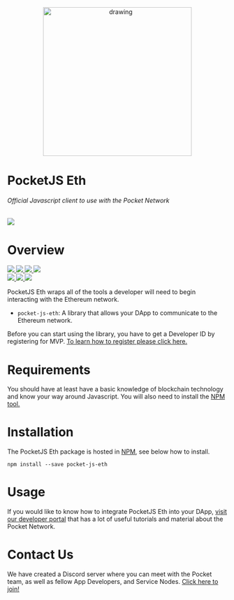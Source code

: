 <div align="center">
  <a href="https://www.pokt.network">
    <img src="https://pokt.network/wp-content/uploads/2018/12/Logo-488x228-px.png" alt="drawing" width="340"/>
  </a>
</div>
<h1 align="left">PocketJS Eth</h1>
<h6 align="left">Official Javascript client to use with the Pocket Network</h6>
<div align="lef">
  <a  href="https://developer.mozilla.org/en-US/docs/Web/JavaScript/Reference">
    <img src="https://img.shields.io/badge/js-reference-yellow.svg"/>
  </a>
</div>

<h1 align="left">Overview</h1>
  <div align="left">
    <a  href="https://github.com/pokt-network/pocket-js/releases">
      <img src="https://img.shields.io/github/release-pre/pokt-network/pocket-js.svg"/>
    </a>
    <a href="https://circleci.com/gh/pokt-network/pocket-js/tree/master">
      <img src="https://circleci.com/gh/pokt-network/pocket-js/tree/master.svg?style=svg"/>
    </a>
    <a  href="https://github.com/pokt-network/pocket-js/pulse">
      <img src="https://img.shields.io/github/contributors/pokt-network/pocket-js.svg"/>
    </a>
    <a href="https://opensource.org/licenses/MIT">
      <img src="https://img.shields.io/badge/License-MIT-blue.svg"/>
    </a>
    <br >
    <a href="https://github.com/pokt-network/pocket-js/pulse">
      <img src="https://img.shields.io/github/last-commit/pokt-network/pocket-js.svg"/>
    </a>
    <a href="https://github.com/pokt-network/pocket-js/pulls">
      <img src="https://img.shields.io/github/issues-pr/pokt-network/pocket-js.svg"/>
    </a>
    <a href="https://github.com/pokt-network/pocket-js/issues">
      <img src="https://img.shields.io/github/issues-closed/pokt-network/pocket-js.svg"/>
    </a>
</div>

PocketJS Eth wraps all of the tools a developer will need to begin interacting with the Ethereum network.

- `pocket-js-eth`: A library that allows your DApp to communicate to the Ethereum network.

Before you can start using the library, you have to get a Developer ID by registering for MVP. [To learn how to register please click here.](https://pocket-network.readme.io/docs/how-to-participate#section-for-developers)

<h1 align="left">Requirements</h1>

You should have at least have a basic knowledge of blockchain technology and know your way around Javascript. You will also need to install the [NPM tool.](https://www.npmjs.com/get-npm)

<h1 align="left">Installation</h1>

The PocketJS Eth package is hosted in [NPM](https://npmjs.com), see below how to install.

`npm install --save pocket-js-eth`

<h1 align="left">Usage</h1>

If you would like to know how to integrate PocketJS Eth into your DApp, [visit our developer portal](https://pocket-network.readme.io) that has a lot of useful tutorials and material about the Pocket Network.

<h1 align="left">Contact Us</h1>

We have created a Discord server where you can meet with the Pocket team, as well as fellow App Developers, and Service Nodes. [Click here to join!](https://discord.gg/sarhfXP)
